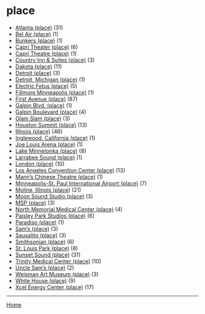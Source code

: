 # place

  * [Atlanta (place)](./place/atlanta/) (31)
  * [Bel Air (place)](./place/bel-air/) (1)
  * [Bunkers (place)](./place/bunkers/) (1)
  * [Capri Theater  (place)](./place/capri-theater/) (6)
  * [Capri Theatre (place)](./place/capri-theatre/) (1)
  * [Country Inn & Suites (place)](./place/country-inn-suites/) (3)
  * [Dakota (place)](./place/dakota/) (11)
  * [Detroit (place)](./place/detroit/) (3)
  * [Detroit, Michigan (place)](./place/detroit-michigan/) (1)
  * [Electric Fetus (place)](./place/electric-fetus/) (5)
  * [Fillmore Minneapolis (place)](./place/fillmore-minneapolis/) (1)
  * [First Avenue (place)](./place/first-avenue/) (87)
  * [Galpin Blvd. (place)](./place/galpin-blvd/) (1)
  * [Galpin Boulevard (place)](./place/galpin-boulevard/) (4)
  * [Glam Slam (place)](./place/glam-slam/) (3)
  * [Houston Summit (place)](./place/houston-summit/) (13)
  * [Illinois (place)](./place/illinois/) (46)
  * [Inglewood, California (place)](./place/inglewood-california/) (1)
  * [Joe Louis Arena (place)](./place/joe-louis-arena/) (1)
  * [Lake Minnetonka (place)](./place/lake-minnetonka/) (8)
  * [Larrabee Sound (place)](./place/larrabee-sound/) (1)
  * [London (place)](./place/london/) (10)
  * [Los Angeles Convention Center (place)](./place/los-angeles-convention-center/) (13)
  * [Mann’s Chinese Theatre (place)](./place/mann-s-chinese-theatre/) (1)
  * [Minneapolis-St. Paul International Airport (place)](./place/minneapolis-st-paul-international-airport/) (7)
  * [Moline, Illinois (place)](./place/moline-illinois/) (21)
  * [Moon Sound Studio (place)](./place/moon-sound-studio/) (3)
  * [MSP (place)](./place/msp/) (3)
  * [North Memorial Medical Center (place)](./place/north-memorial-medical-center/) (4)
  * [Paisley Park Studios (place)](./place/paisley-park-studios/) (6)
  * [Paradiso (place)](./place/paradiso/) (1)
  * [Sam’s (place)](./place/sam-s/) (3)
  * [Sausalito (place)](./place/sausalito/) (3)
  * [Smithsonian (place)](./place/smithsonian/) (6)
  * [St. Louis Park (place)](./place/st-louis-park/) (8)
  * [Sunset Sound (place)](./place/sunset-sound/) (31)
  * [Trinity Medical Center (place)](./place/trinity-medical-center/) (10)
  * [Uncle Sam’s (place)](./place/uncle-sam-s/) (2)
  * [Weisman Art Museum (place)](./place/weisman-art-museum/) (3)
  * [White House (place)](./place/white-house/) (9)
  * [Xcel Energy Center (place)](./place/xcel-energy-center/) (17)

----

[Home](../)
